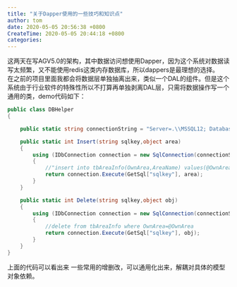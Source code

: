 ```yaml
---
title: "关于Dapper使用的一些技巧和知识点"
author: tom
date: 2020-05-05 20:56:38 +0800
CreateTime: 2020-05-05 20:44:18 +0800
categories: 
---
```

这两天在写AGV5.0的架构，其中数据访问想使用Dapper，因为这个系统对数据读写太频繁，又不能使用redis这类内存数据库，所以dappers是最理想的选择。  
在之前的项目里面我都会将数据层单独抽离出来，类似一个DAL的组件。但是这个系统由于行业软件的特殊性所以不打算再单独剥离DAL层，只需将数据操作写一个通用的类，demo代码如下：   
```csharp
public class DBHelper
{

    public static string connectionString = "Server=.\\MSSQL12; Database=AGV3.0; User ID=sa; Password=11;";

    public static int Insert(string sqlkey,object area)
    {
        using (IDbConnection connection = new SqlConnection(connectionString))
        {
        	//"insert into tbAreaInfo(OwnArea,AreaName) values(@OwnArea,@AreaName)"
            return connection.Execute(GetSql["sqlkey"], area);
        }
    }

    public static int Delete(string sqlkey,object obj)
    {
        using (IDbConnection connection = new SqlConnection(connectionString))
        {
        	//delete from tbAreaInfo where OwnArea=@OwnArea
            return connection.Execute(GetSql["sqlkey"], obj);
        }
    }
}
```  
上面的代码可以看出来   一些常用的增删改，可以通用化出来，解耦对具体的模型对象依赖。
